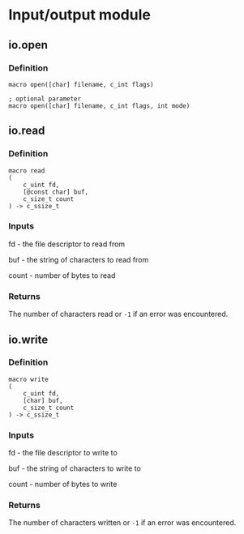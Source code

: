 # Input/output module

## io.open
### Definition
```
macro open([char] filename, c_int flags)

; optional parameter
macro open([char] filename, c_int flags, int mode)
```

## io.read
### Definition
```
macro read
(
    c_uint fd,
    [@const char] buf,
    c_size_t count
) -> c_ssize_t
```

### Inputs
fd - the file descriptor to read from

buf - the string of characters to read from

count - number of bytes to read

### Returns
The number of characters read or `-1` if an error was encountered.

## io.write
### Definition
```
macro write
(
    c_uint fd,
    [char] buf,
    c_size_t count
) -> c_ssize_t
```
### Inputs
fd - the file descriptor to write to

buf - the string of characters to write to

count - number of bytes to write

### Returns
The number of characters written or `-1` if an error was encountered.
